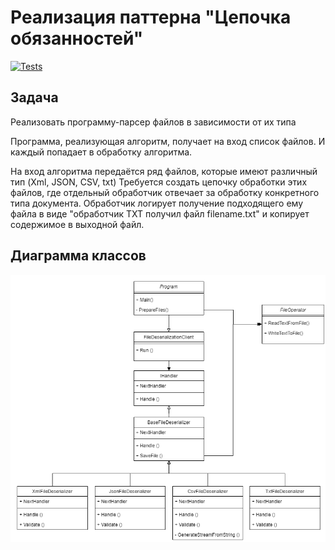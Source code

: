 # Реализация паттерна "Цепочка обязанностей"

[![Tests](https://github.com/TimeToRave/ChainOfResponsibilityPattern/actions/workflows/dotnet.yml/badge.svg)](https://github.com/TimeToRave/ChainOfResponsibilityPattern/actions/workflows/dotnet.yml)

## Задача

Реализовать программу-парсер файлов в зависимости от их типа

Программа, реализующая алгоритм, получает на вход список файлов. И каждый попадает в обработку алгоритма.

На вход алгоритма передаётся ряд файлов, которые имеют различный тип (Xml, JSON, CSV, txt) Требуется создать цепочку обработки этих файлов, где отдельный обработчик отвечает за обработку конкретного типа документа. Обработчик логирует получение подходящего ему файла в виде "обработчик TXT получил файл filename.txt" и копирует содержимое в выходной файл.

## Диаграмма классов

![Диаграмма классов](https://raw.githubusercontent.com/TimeToRave/ChainOfResponsibilityPattern/main/ClassDiagram.png)
